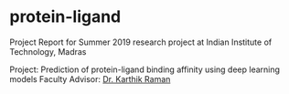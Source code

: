 # protein-ligand
Project Report for Summer 2019 research project at Indian Institute of Technology, Madras

Project: Prediction of protein-ligand binding affinity using deep learning models
Faculty Advisor: [Dr. Karthik Raman](https://home.iitm.ac.in/kraman/lab/karthik/)

